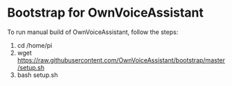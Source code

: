 # Bootstrap for OwnVoiceAssistant

To run manual build of OwnVoiceAssistant, follow the steps:

1. cd /home/pi
2. wget https://raw.githubusercontent.com/OwnVoiceAssistant/bootstrap/master/setup.sh
3. bash setup.sh
